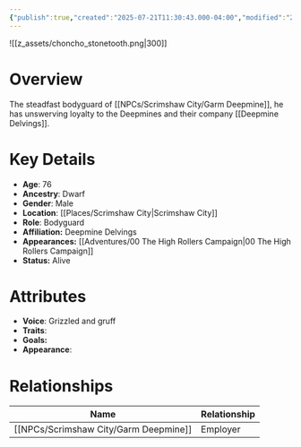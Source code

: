 ```yaml
---
{"publish":true,"created":"2025-07-21T11:30:43.000-04:00","modified":"2025-10-17T10:18:05.983-04:00","published":"2025-10-17T10:18:05.983-04:00","cssclasses":"","Age":"76","Ancestry":["Dwarf"],"Gender":"Male","Location":["[[Scrimshaw City]]"],"Role":["Bodyguard"],"Affiliation":["Deepmine Delvings"],"Appearances":["[[00 The High Rollers Campaign]]"],"Status":"Alive"}
---
```


![[z_assets/choncho_stonetooth.png|300]]

# Overview
 The steadfast bodyguard of [[NPCs/Scrimshaw City/Garm Deepmine]], he has unswerving loyalty to the Deepmines and their company [[Deepmine Delvings]].
# Key Details
- **Age**: 76
- **Ancestry**: Dwarf
- **Gender**: Male
- **Location**: [[Places/Scrimshaw City\|Scrimshaw City]]
- **Role**: Bodyguard
- **Affiliation:** Deepmine Delvings
- **Appearances:** [[Adventures/00 The High Rollers Campaign\|00 The High Rollers Campaign]]
- **Status:** Alive

# Attributes
- **Voice**: Grizzled and gruff
- **Traits**: 
- **Goals:** 
- **Appearance**: 

# Relationships

| Name              | Relationship |
| ----------------- | ------------ |
| [[NPCs/Scrimshaw City/Garm Deepmine]] | Employer     |

